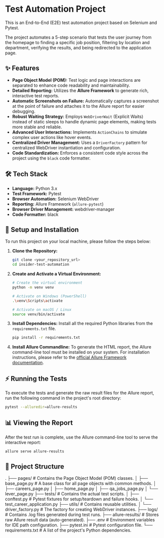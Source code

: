 # Test Automation Project
This is an End-to-End (E2E) test automation project based on Selenium and Pytest.

The project automates a 5-step scenario that tests the user journey from the homepage to finding a specific job position, filtering by location and department, verifying the results, and being redirected to the application page.

## ✨ Features

* **Page Object Model (POM):** Test logic and page interactions are separated to enhance code readability and maintainability.
* **Detailed Reporting:** Utilizes the **Allure Framework** to generate rich, interactive test reports.
* **Automatic Screenshots on Failure:** Automatically captures a screenshot at the point of failure and attaches it to the Allure report for easier debugging.
* **Robust Waiting Strategy:** Employs `WebDriverWait` (Explicit Waits) instead of static sleeps to handle dynamic page elements, making tests more stable and reliable.
* **Advanced User Interactions:** Implements `ActionChains` to simulate complex user actions like hover events.
* **Centralized Driver Management:** Uses a `DriverFactory` pattern for centralized WebDriver instantiation and configuration.
* **Code Standardization:** Enforces a consistent code style across the project using the `black` code formatter.

## 🛠️ Tech Stack

* **Language:** Python 3.x
* **Test Framework:** Pytest
* **Browser Automation:** Selenium WebDriver
* **Reporting:** Allure Framework (`allure-pytest`)
* **Browser Driver Management:** webdriver-manager
* **Code Formatter:** black

## 🚀 Setup and Installation

To run this project on your local machine, please follow the steps below:

1.  **Clone the Repository:**
    ```bash
    git clone <your_repository_url>
    cd insider-test-automation
    ```

2.  **Create and Activate a Virtual Environment:**
    ```bash
    # Create the virtual environment
    python -m venv venv

    # Activate on Windows (PowerShell)
    .\venv\Scripts\activate

    # Activate on macOS / Linux
    source venv/bin/activate
    ```

3.  **Install Dependencies:**
    Install all the required Python libraries from the `requirements.txt` file.
    ```bash
    pip install -r requirements.txt
    ```

4.  **Install Allure Commandline:**
    To generate the HTML report, the Allure command-line tool must be installed on your system. For installation instructions, please refer to the [official Allure Framework documentation](https://docs.qameta.io/allure/#_installing_a_commandline).

## ⚡ Running the Tests

To execute the tests and generate the raw result files for the Allure report, run the following command in the project's root directory:
```bash
pytest --alluredir=allure-results
```

## 📊 Viewing the Report
After the test run is complete, use the Allure command-line tool to serve the interactive report:

```bash
allure serve allure-results
```

## 📂 Project Structure
.
├── pages/                          # Contains the Page Object Model (POM) classes.
│   ├── base_page.py                # A base class for all page objects with common methods.
│   ├── careers_page.py
│   ├── home_page.py
│   ├── qa_jobs_page.py
│   └── lever_page.py
├── tests/                          # Contains the actual test scripts.
│   ├── conftest.py                 # Pytest fixtures for setup/teardown and failure hooks.
│   └── test_career_application.py
├── utils/                          # Contains reusable utilities.
│   └── driver_factory.py           # The factory for creating WebDriver instances.
├── logs/                           # Contains .log files generated during test runs.
├── allure-results/                 # Stores raw Allure result data (auto-generated).
├── .env                            # Environment variables for IDE path configuration.
├── pytest.ini                      # Pytest configuration file.
└── requirements.txt                # A list of the project's Python dependencies.